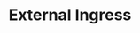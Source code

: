 ---
layout: layout.pug
navigationTitle: External Ingress
excerpt: 
title: External Ingress
menuWeight: 1
model: /services/elastic/data.yml
render: mustache
featureMaturity:
---